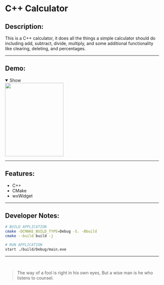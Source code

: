 # C++ Calculator

## Description:

This is a C++ calculator, it does all the things a simple calculator should do including add, subtract, divide, multiply, and some additional functionality like clearing, deleting, and percentages.

---

## Demo:

<details open>
  <summary>Show</summary>
  <img src="https://github.com/user-attachments/assets/6af3130a-868e-4c2a-92f2-a475e39ee54b" width="191" height="241">
  <br>
</details>

---

## Features:

- C++
- CMake
- wxWidget

---

## Developer Notes:

``` bash
# BUILD APPLICATION
cmake -DCMAKE_BUILD_TYPE=Debug -S. -Bbuild
cmake --build build -j

# RUN APPLICATION
start ./build/Debug/main.exe
```

---

<br>

> The way of a fool is right in his own eyes, But a wise man is he who listens to counsel.
